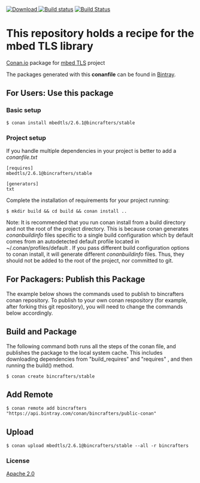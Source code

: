  [![Download](https://api.bintray.com/packages/bincrafters/public-conan/mbedtls%3Abincrafters/images/download.svg) ](https://bintray.com/bincrafters/public-conan/mbedtls%3Abincrafters/_latestVersion)
 [![Build status](https://ci.appveyor.com/api/projects/status/ets0fae6c2fstgkc?svg=true)](https://ci.appveyor.com/project/BinCrafters/conan-mbedtls)
 [![Build Status](https://travis-ci.org/bincrafters/conan-mbedtls.svg?branch=stable%2F2.6.1)](https://travis-ci.org/bincrafters/conan-mbedtls)

# This repository holds a recipe for the mbed TLS library

[Conan.io](https://conan.io) package for [mbed TLS](https://tls.mbed.org/) project

The packages generated with this **conanfile** can be found in [Bintray](https://bintray.com/bincrafters/public-conan/mbedtls%3Abincrafters).

## For Users: Use this package

### Basic setup

    $ conan install mbedtls/2.6.1@bincrafters/stable

### Project setup

If you handle multiple dependencies in your project is better to add a *conanfile.txt*

    [requires]
    mbedtls/2.6.1@bincrafters/stable

    [generators]
    txt

Complete the installation of requirements for your project running:

    $ mkdir build && cd build && conan install ..
	
Note: It is recommended that you run conan install from a build directory and not the root of the project directory.  This is because conan generates *conanbuildinfo* files specific to a single build configuration which by default comes from an autodetected default profile located in ~/.conan/profiles/default .  If you pass different build configuration options to conan install, it will generate different *conanbuildinfo* files.  Thus, they should not be added to the root of the project, nor committed to git. 

## For Packagers: Publish this Package

The example below shows the commands used to publish to bincrafters conan repository. To publish to your own conan respository (for example, after forking this git repository), you will need to change the commands below accordingly. 

## Build and Package

The following command both runs all the steps of the conan file, and publishes the package to the local system cache. This includes downloading dependencies from "build_requires" and "requires" , and then running the build() method.

    $ conan create bincrafters/stable
	
## Add Remote

	$ conan remote add bincrafters "https://api.bintray.com/conan/bincrafters/public-conan"

## Upload

    $ conan upload mbedtls/2.6.1@bincrafters/stable --all -r bincrafters

### License
[Apache 2.0](https://github.com/ARMmbed/mbedtls/blob/master/apache-2.0.txt)
